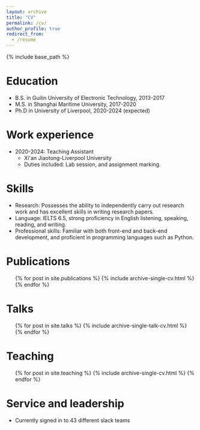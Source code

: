 ```yaml
---
layout: archive
title: "CV"
permalink: /cv/
author_profile: true
redirect_from:
  - /resume
---
```


{% include base_path %}

Education
======
* B.S. in Guilin University of Electronic Technology, 2013-2017
* M.S. in Shanghai Maritime University, 2017-2020
* Ph.D in University of Liverpool, 2020-2024 (expected)

Work experience
======
* 2020-2024: Teaching Assistant
  * Xi'an Jiaotong-Liverpool University
  * Duties included: Lab session, and assignment marking.

  
Skills
======
* Research: Possesses the ability to independently carry out research work and has excellent skills in writing research papers.
* Language: IELTS 6.5, strong proficiency in English listening, speaking, reading, and writing.
* Professional skills: Familiar with both front-end and back-end development, and proficient in programming languages such as Python.

Publications
======
  <ul>{% for post in site.publications %}
    {% include archive-single-cv.html %}
  {% endfor %}</ul>
  
Talks
======
  <ul>{% for post in site.talks %}
    {% include archive-single-talk-cv.html %}
  {% endfor %}</ul>
  
Teaching
======
  <ul>{% for post in site.teaching %}
    {% include archive-single-cv.html %}
  {% endfor %}</ul>
  
Service and leadership
======
* Currently signed in to 43 different slack teams
